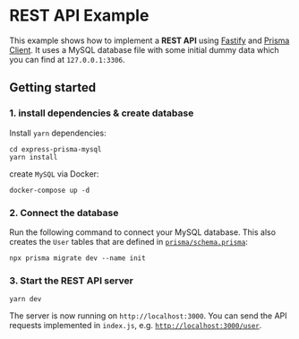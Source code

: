 # REST API Example

This example shows how to implement a **REST API** using [Fastify](https://www.fastify.io/) and [Prisma Client](https://www.prisma.io/docs/concepts/components/prisma-client). It uses a MySQL database file with some initial dummy data which you can find at `127.0.0.1:3306`.

## Getting started

### 1. install dependencies & create database

Install `yarn` dependencies:

```
cd express-prisma-mysql
yarn install
```

create `MySQL` via Docker:

```
docker-compose up -d
```

### 2. Connect the database

Run the following command to connect your MySQL database. This also creates the `User` tables that are defined in [`prisma/schema.prisma`](./prisma/schema.prisma):

```
npx prisma migrate dev --name init
```

### 3. Start the REST API server

```
yarn dev
```

The server is now running on `http://localhost:3000`. You can send the API requests implemented in `index.js`, e.g. [`http://localhost:3000/user`](http://localhost:3000/feed).
